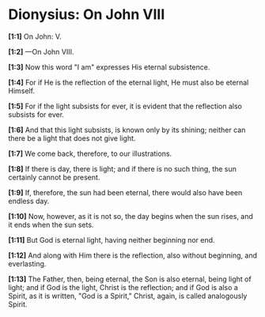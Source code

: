# Dionysius: On John VIII

**[1:1]** On John: V.

**[1:2]** —On John VIII.

**[1:3]**   Now this word "I am" expresses His eternal subsistence.

**[1:4]** For if He is the reflection of the eternal light, He must also be eternal Himself.

**[1:5]** For if the light subsists for ever, it is evident that the reflection also subsists for ever.

**[1:6]** And that this light subsists, is known only by its shining; neither can there be a light that does not give light.

**[1:7]** We come back, therefore, to our illustrations.

**[1:8]** If there is day, there is light; and if there is no such thing, the sun certainly cannot be present.

**[1:9]** If, therefore, the sun had been eternal, there would also have been endless day.

**[1:10]** Now, however, as it is not so, the day begins when the sun rises, and it ends when the sun sets.

**[1:11]** But God is eternal light, having neither beginning nor end.

**[1:12]** And along with Him there is the reflection, also without beginning, and everlasting.

**[1:13]** The Father, then, being eternal, the Son is also eternal, being light of light; and if God is the light, Christ is the reflection; and if God is also a Spirit, as it is written, "God is a Spirit," Christ, again, is called analogously Spirit.

